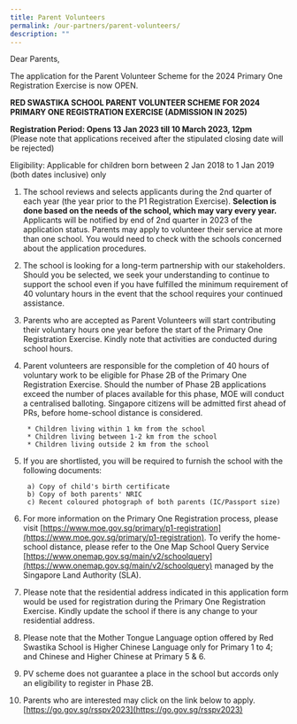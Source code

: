 ```yaml
---
title: Parent Volunteers
permalink: /our-partners/parent-volunteers/
description: ""
---
```

Dear Parents, 

The application for the Parent Volunteer Scheme for the 2024 Primary One Registration Exercise is now OPEN.


**RED SWASTIKA SCHOOL PARENT VOLUNTEER SCHEME FOR 2024 PRIMARY ONE REGISTRATION EXERCISE (ADMISSION IN 2025)**

**Registration Period: Opens 13 Jan 2023 till 10 March 2023, 12pm**
<br>(Please note that applications received after the stipulated closing date will be rejected)

 Eligibility: Applicable for children born between 2 Jan 2018 to 1 Jan 2019 (both dates inclusive) only
 
 1. The school reviews and selects applicants during the 2nd quarter of each year (the year prior to the P1 Registration Exercise). **Selection is done based on the needs of the school, which may vary every year.** Applicants will be notified by end of 2nd quarter in 2023 of the application status. Parents may apply to volunteer their service at more than one school. You would need to check with the schools concerned about the application procedures.

2. The school is looking for a long-term partnership with our stakeholders. Should you be selected, we seek your understanding to continue to support the school even if you have fulfilled the minimum requirement of 40 voluntary hours in the event that the school requires your continued assistance.

3. Parents who are accepted as Parent Volunteers will start contributing their voluntary hours one year before the start of the Primary One Registration Exercise. Kindly note that activities are conducted during school hours.

4. Parent volunteers are responsible for the completion of 40 hours of voluntary work to be eligible for Phase 2B of the Primary One Registration Exercise. Should the number of Phase 2B applications exceed the number of places available for this phase, MOE will conduct a centralised balloting. Singapore citizens will be admitted first ahead of PRs, before home-school distance is considered. 

		* Children living within 1 km from the school
		* Children living between 1-2 km from the school
		* Children living outside 2 km from the school

5. If you are shortlisted, you will be required to furnish the school with the following documents:

		a) Copy of child's birth certificate
		b) Copy of both parents' NRIC
		c) Recent coloured photograph of both parents (IC/Passport size)
	
6. For more information on the Primary One Registration process, please visit [https://www.moe.gov.sg/primary/p1-registration](https://www.moe.gov.sg/primary/p1-registration). To verify the home-school distance, please refer to the One Map School Query Service [https://www.onemap.gov.sg/main/v2/schoolquery](https://www.onemap.gov.sg/main/v2/schoolquery) managed by the Singapore Land Authority (SLA).
7. Please note that the residential address indicated in this application form would be used for registration during the Primary One Registration Exercise. Kindly update the school if there is any change to your residential address.
8.  Please note that the Mother Tongue Language option offered by Red Swastika School is Higher Chinese Language only for Primary 1 to 4; and Chinese and Higher Chinese at Primary 5 & 6.
9.  PV scheme does not guarantee a place in the school but accords only an eligibility to register in Phase 2B. 
10.  Parents who are interested may click on the link below to apply. [https://go.gov.sg/rsspv2023](https://go.gov.sg/rsspv2023)